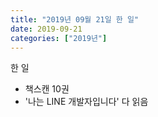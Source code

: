 ```yaml
---
title: "2019년 09월 21일 한 일"
date: 2019-09-21
categories: ["2019년"]
---
```


한 일

- 책스캔 10권
- '나는 LINE 개발자입니다' 다 읽음
